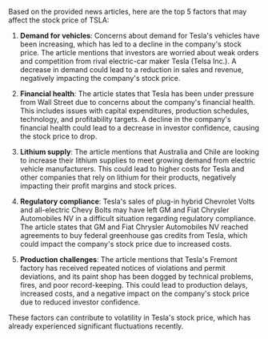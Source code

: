 Based on the provided news articles, here are the top 5 factors that may affect the stock price of TSLA:

1. **Demand for vehicles**: Concerns about demand for Tesla's vehicles have been increasing, which has led to a decline in the company's stock price. The article mentions that investors are worried about weak orders and competition from rival electric-car maker Tesla (Telsa Inc.). A decrease in demand could lead to a reduction in sales and revenue, negatively impacting the company's stock price.

2. **Financial health**: The article states that Tesla has been under pressure from Wall Street due to concerns about the company's financial health. This includes issues with capital expenditures, production schedules, technology, and profitability targets. A decline in the company's financial health could lead to a decrease in investor confidence, causing the stock price to drop.

3. **Lithium supply**: The article mentions that Australia and Chile are looking to increase their lithium supplies to meet growing demand from electric vehicle manufacturers. This could lead to higher costs for Tesla and other companies that rely on lithium for their products, negatively impacting their profit margins and stock prices.

4. **Regulatory compliance**: Tesla's sales of plug-in hybrid Chevrolet Volts and all-electric Chevy Bolts may have left GM and Fiat Chrysler Automobiles NV in a difficult situation regarding regulatory compliance. The article states that GM and Fiat Chrysler Automobiles NV reached agreements to buy federal greenhouse gas credits from Tesla, which could impact the company's stock price due to increased costs.

5. **Production challenges**: The article mentions that Tesla's Fremont factory has received repeated notices of violations and permit deviations, and its paint shop has been dogged by technical problems, fires, and poor record-keeping. This could lead to production delays, increased costs, and a negative impact on the company's stock price due to reduced investor confidence.

These factors can contribute to volatility in Tesla's stock price, which has already experienced significant fluctuations recently.